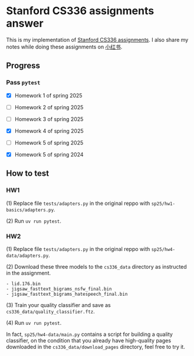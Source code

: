 # Stanford CS336 assignments answer

This is my implementation of [Stanford CS336 assignments](https://github.com/stanford-cs336). I also share my notes while doing these assignments on [小红书](https://www.xiaohongshu.com/user/profile/5a9409554eacab27ee3c50b0). 

## Progress

### Pass `pytest`

- [x] Homework 1 of spring 2025
- [ ] Homework 2 of spring 2025
- [ ] Homework 3 of spring 2025
- [x] Homework 4 of spring 2025
- [ ] Homework 5 of spring 2025
- [x] Homework 5 of spring 2024



## How to test
### HW1
(1) Replace file `tests/adapters.py` in the original reppo with `sp25/hw1-basics/adapters.py`.

(2) Run `uv run pytest`.

### HW2
(1) Replace file `tests/adapters.py` in the original reppo with `sp25/hw4-data/adapters.py`.

(2) Download these three models to the `cs336_data` directory as instructed in the assignment.

    - lid.176.bin
    - jigsaw_fasttext_bigrams_nsfw_final.bin
    - jigsaw_fasttext_bigrams_hatespeech_final.bin

(3) Train your quality classifier and save as `cs336_data/quality_classifier.ftz`.

(4) Run `uv run pytest`.


In fact, `sp25/hw4-data/main.py` contains a script for building a quality classifier, on the condition that you already have high-quality pages downloaded in the `cs336_data/download_pages` directory, feel free to try it.

